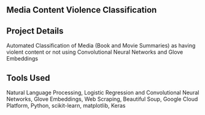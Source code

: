 ## Media Content Violence Classification

## Project Details 

Automated Classification of Media (Book and Movie Summaries) as having violent content or not using Convolutional Neural Networks and Glove Embeddings

## Tools Used 

Natural Language Processing, Logistic Regression and Convolutional Neural Networks, Glove Embeddings, Web Scraping, Beautiful Soup, Google Cloud Platform, Python, scikit-learn, matplotlib, Keras
